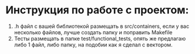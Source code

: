 # Инструкция по работе с проектом:
1. .h файл с вашей библиотекой размещать в src/containers, если у вас несколько файлов, лучше создать папку и поправить Makefile
2. Тесты размещать в папке test/functional_tests, опять же предлагаю либо 1 файл, либо папку, на подобии как я сделал с вектором.